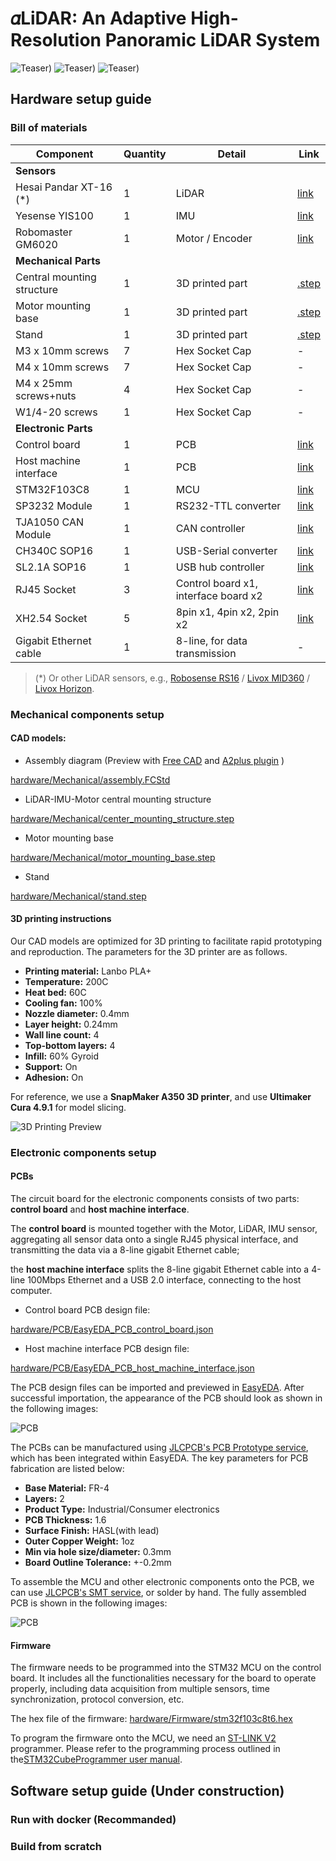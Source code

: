 # 𝛼LiDAR: An Adaptive High-Resolution Panoramic LiDAR System

![Teaser)](documents/teaser_pipeline.png)
![Teaser)](documents/teaser_hardware.jpg)
![Teaser)](documents/teaser_slam.jpg)


## Hardware setup guide

### Bill of materials
| Component                  | Quantity | Detail                               | Link                                                                            |
|----------------------------|----------|--------------------------------------|---------------------------------------------------------------------------------|
| **Sensors**                |          |                                      |                                                                                 |
| Hesai Pandar XT-16 (*)     | 1        | LiDAR                                | [link](https://www.hesaitech.com/product_downloads/xt32-16/)                    |
| Yesense YIS100             | 1        | IMU                                  | [link](https://www.yesense.com/YIS100)                                          |
| Robomaster GM6020          | 1        | Motor / Encoder                      | [link](https://www.robomaster.com/en-US)                                        |
| **Mechanical Parts**       |          |                                      |                                                                                 |
| Central mounting structure | 1        | 3D printed part                      | [.step](hardware/Mechanical/center_mounting_structure.step)                     |
| Motor mounting base        | 1        | 3D printed part                      | [.step](hardware/Mechanical/motor_mounting_base.step)                           |
| Stand                      | 1        | 3D printed part                      | [.step](hardware/Mechanical/stand.step)                                         |
| M3 x 10mm screws           | 7        | Hex Socket Cap                       | -                                                                               |
| M4 x 10mm screws           | 7        | Hex Socket Cap                       | -                                                                               |
| M4 x 25mm screws+nuts      | 4        | Hex Socket Cap                       | -                                                                               |
| W1/4-20 screws             | 1        | Hex Socket Cap                       | -                                                                               |
| **Electronic Parts**       |          |                                      |                                                                                 |
| Control board              | 1        | PCB                                  | [link](hardware/PCB/EasyEDA_PCB_control_board.json)                             |
| Host machine interface     | 1        | PCB                                  | [link](hardware/PCB/EasyEDA_PCB_host_machine_interface.json)                    |
| STM32F103C8                | 1        | MCU                                  | [link](https://www.st.com/en/microcontrollers-microprocessors/stm32f103c8.html) |
| SP3232 Module              | 1        | RS232-TTL converter                  | [link](http://e.tb.cn/h.gJosLscFDzw8Mb8?tk=u5v037C8lvo)                         |
| TJA1050 CAN Module         | 1        | CAN controller                       | [link](http://e.tb.cn/h.gJRE7eLncdnfH2f?tk=bT1N37CR3JV)                         |
| CH340C SOP16               | 1        | USB-Serial converter                 | [link](http://e.tb.cn/h.gJLbUM7WQJP9YyL?tk=Q6bh37CsSeL)                         |
| SL2.1A SOP16               | 1        | USB hub controller                   | [link](http://e.tb.cn/h.gJ8WnEJFgmtsBG9?tk=nUKr37Cryhm)                         |
| RJ45 Socket                | 3        | Control board x1, interface board x2 | [link](http://e.tb.cn/h.gJRwBsI2jhjfMgq?tk=Blwl37Cjqox)                         |
| XH2.54 Socket              | 5        | 8pin x1, 4pin x2, 2pin x2            | [link](http://e.tb.cn/h.gJRx9rqzKRJdwGG?tk=2ZND37CQ6tV)                         |
| Gigabit Ethernet cable     | 1        | 8-line, for data transmission        | -                                                                               |

> (*) Or other LiDAR sensors, e.g., [Robosense RS16](https://www.robosense.ai/en) / [Livox MID360](https://www.livoxtech.com/) / [Livox Horizon](https://www.livoxtech.com/).
### Mechanical components setup


#### CAD models:
- Assembly diagram (Preview with [Free CAD](https://www.freecad.org/) and [A2plus plugin](https://wiki.freecad.org/A2plus_Workbench) )

[hardware/Mechanical/assembly.FCStd](hardware/Mechanical/assembly.FCStd)

- LiDAR-IMU-Motor central mounting structure

[hardware/Mechanical/center_mounting_structure.step](hardware/Mechanical/center_mounting_structure.step)

- Motor mounting base

[hardware/Mechanical/motor_mounting_base.step](hardware/Mechanical/motor_mounting_base.step)

- Stand

[hardware/Mechanical/stand.step](hardware/Mechanical/stand.step)



#### 3D printing instructions


Our CAD models are optimized for 3D printing to facilitate rapid prototyping and reproduction. 
The parameters for the 3D printer are as follows. 

- **Printing material:** Lanbo PLA+
- **Temperature:** 200C
- **Heat bed:** 60C
- **Cooling fan:** 100%
- **Nozzle diameter:** 0.4mm
- **Layer height:** 0.24mm
- **Wall line count:** 4
- **Top-bottom layers:** 4
- **Infill:** 60% Gyroid
- **Support:** On
- **Adhesion:** On 

For reference, we use a **SnapMaker A350 3D printer**, and use **Ultimaker Cura 4.9.1** for model slicing.

![3D Printing Preview](documents/3d_printting.jpg)

### Electronic components setup

#### PCBs

The circuit board for the electronic components consists of two parts:  **control board** and **host machine interface**.

The **control board** is mounted together with the Motor, LiDAR, IMU sensor, aggregating all sensor data onto a single RJ45 physical interface, and transmitting the data via a 8-line gigabit Ethernet cable; 

the **host machine interface** splits the 8-line gigabit Ethernet cable into a 4-line 100Mbps Ethernet and a USB 2.0 interface, connecting to the host computer.

- Control board PCB design file:

[hardware/PCB/EasyEDA_PCB_control_board.json](hardware/PCB/EasyEDA_PCB_control_board.json)

- Host machine interface PCB design file:

[hardware/PCB/EasyEDA_PCB_host_machine_interface.json](hardware/PCB/EasyEDA_PCB_host_machine_interface.json)

The PCB design files can be imported and previewed in [EasyEDA](https://easyeda.com/editor). After successful importation, the appearance of the PCB should look as shown in the following images:

![PCB](documents/pcb_preview.jpg)

The PCBs can be manufactured using [JLCPCB's PCB Prototype service](https://docs.lceda.cn/en/PCB/Order-PCB/), which has been integrated within EasyEDA.
The key parameters for PCB fabrication are listed below: 

- **Base Material:** FR-4
- **Layers:** 2
- **Product Type:** Industrial/Consumer electronics
- **PCB Thickness:** 1.6
- **Surface Finish:** HASL(with lead)
- **Outer Copper Weight:** 1oz
- **Min via hole size/diameter:** 0.3mm
- **Board Outline Tolerance:** +-0.2mm 

To assemble the MCU and other electronic components onto the PCB, we can use [JLCPCB's SMT service](https://jlcpcb.com/smt-assembly), or solder by hand. The fully assembled PCB is shown in the following images:

![PCB](documents/pcb_assembly.jpg)

#### Firmware

The firmware needs to be programmed into the STM32 MCU on the control board. It includes all the functionalities necessary for the board to operate properly, including data acquisition from multiple sensors, time synchronization,  protocol conversion, etc. 

The hex file of the firmware:
[hardware/Firmware/stm32f103c8t6.hex](hardware/Firmware/stm32f103c8t6.hex)

To program the firmware onto the MCU, we need an [ST-LINK V2](https://www.st.com/en/development-tools/st-link-v2.html) programmer. Please refer to the programming process outlined in the[STM32CubeProgrammer user manual](https://www.st.com/resource/en/user_manual/um2237-stm32cubeprogrammer-software-description-stmicroelectronics.pdf).

## Software setup guide (Under construction)
### Run with docker (Recommanded)

[//]: # (### Dependencies)

[//]: # ()
[//]: # (### Build)

[//]: # ()
[//]: # (### Run)

### Build from scratch

[//]: # (### Dependencies)

[//]: # ()
[//]: # (### Build)

[//]: # ()
[//]: # (### Run)

[//]: # (Github repository: https://github.com/HViktorTsoi/alpha_lidar)

